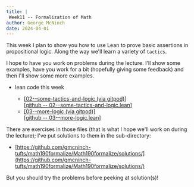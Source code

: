 ```yaml
---
title: |
 Week11 -- Formalization of Math
author: George McNinch  
date: 2024-04-01
---
```


This week I plan to show you how to use Lean to prove basic assertions
in propositional logic. Along the way we'll learn a variety of `tactics`.

I hope to have you work on problems during the lecture. I'll show some
examples, have you work for a bit (hopefully giving some feedback) and
then I'll show some more examples.

- lean code this week

  - [[02--some-tactics-and-logic (via gitpod)]](https://gitpod.io/#https://github.com/gmcninch-tufts/math190formalize/Math190formalize/02--some-tactics-and-logic.lean)  
    [[github -- 02--some-tactics-and-logic.lean]](https://github.com/gmcninch-tufts/math190formalize/Math190formalize/02--some-tactics-and-logic.lean)
  - [[03--more-logic (via gitpod)]](https://gitpod.io/#https://github.com/gmcninch-tufts/math190formalize/Math190formalize/03--more-logic.lean)   
    [[github -- 03--more-logic.lean]](https://github.com/gmcninch-tufts/math190formalize/Math190formalize/03--more-logic.lean)

There are exercises in those files (that is what I hope we'll work on
during the lecture); I've put solutions to them in the sub-directory:

  - [https://github.com/gmcninch-tufts/math190formalize/Math190formalize/solutions/](https://github.com/gmcninch-tufts/math190formalize/Math190formalize/solutions/)
  
But you should try the problems before peeking at solution(s)!
